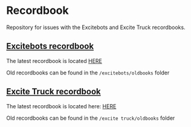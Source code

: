 # Recordbook
Repository for issues with the Excitebots and Excite Truck recordbooks.

## [Excitebots recordbook](https://docs.google.com/spreadsheets/d/1zNay-IVuvdDuxqetP2ziyhLY1ti5BAlJ_NET1GHTRWQ/edit?gid=751195641#gid=751195641)
The latest recordbook is located [HERE](https://docs.google.com/spreadsheets/d/1zNay-IVuvdDuxqetP2ziyhLY1ti5BAlJ_NET1GHTRWQ/edit?gid=751195641#gid=751195641)

Old recordbooks can be found in the `/excitebots/oldbooks` folder

## [Excite Truck recordbook](https://docs.google.com/spreadsheets/d/1sAPtW5pIAvkabNPFhse0JAwTWzfmVuPe6BBq6--mW1g)
The latest recordbook is located here: [HERE](https://docs.google.com/spreadsheets/d/1sAPtW5pIAvkabNPFhse0JAwTWzfmVuPe6BBq6--mW1g)

Old recordbooks can be found in the `/excite truck/oldbooks` folder
